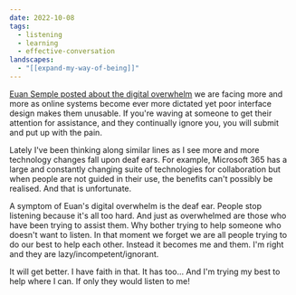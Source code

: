 ```yaml
---
date: 2022-10-08
tags:
  - listening
  - learning
  - effective-conversation
landscapes:
  - "[[expand-my-way-of-being]]"
---
```

[Euan Semple posted about the digital overwhelm](https://euansemple.blog/2022/10/07/digital-overwhelm/) we are facing more and more as online systems become ever more dictated yet poor interface design makes them unusable. If you're waving at someone to get their attention for assistance, and they continually ignore you, you will submit and put up with the pain.

Lately I've been thinking along similar lines as I see more and more technology changes fall upon deaf ears. For example, Microsoft 365 has a large and constantly changing suite of technologies for collaboration but when people are not guided in their use, the benefits can't possibly be realised. And that is unfortunate.

A symptom of Euan's digital overwhelm is the deaf ear. People stop listening because it's all too hard. And just as overwhelmed are those who have been trying to assist them. Why bother trying to help someone who doesn't want to listen. In that moment we forget we are all people trying to do our best to help each other. Instead it becomes me and them. I'm right and they are lazy/incompetent/ignorant.

It will get better. I have faith in that. It has too... And I'm trying my best to help where I can. If only they would listen to me!